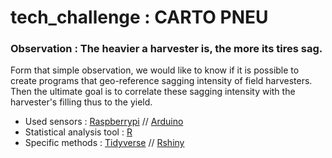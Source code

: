 # tech_challenge : CARTO PNEU

### Observation : The heavier a harvester is, the more its tires sag.

Form that simple observation, we would like to know if it is possible to create programs that geo-reference sagging intensity of field harvesters. 
Then the ultimate goal is to correlate these sagging intensity with the harvester's filling thus to the yield. 

- Used sensors : [Raspberrypi](https://www.raspberrypi.org/) // [Arduino](https://www.arduino.cc/) <br>
- Statistical analysis tool : [R](https://www.r-project.org/) <br>
- Specific methods : [Tidyverse](https://www.tidyverse.org/packages/) // [Rshiny](https://shiny.rstudio.com/)<br>
